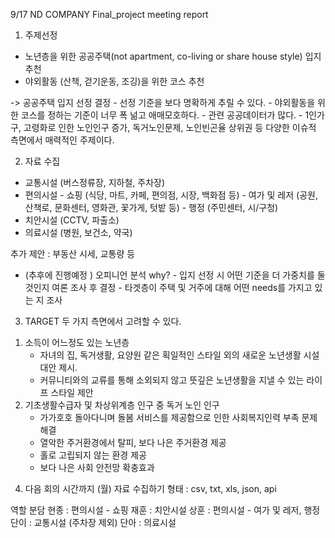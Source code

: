9/17 ND COMPANY Final_project meeting report
1) 주제선정
- 노년층을 위한 공공주택(not apartment, co-living or share house style) 입지 추천
- 야외활동 (산책, 걷기운동, 조깅)을 위한 코스 추천

-> 공공주택 입지 선정 결정
    - 선정 기준을 보다 명확하게 추릴 수 있다.
    - 야외활동을 위한 코스를 정하는 기준이 너무 폭 넒고 애매모호하다.
    - 관련 공공데이터가 많다.
    - 1인가구, 고령화로 인한 노인인구 증가, 독거노인문제, 노인빈곤율 상위권 등 다양한 이슈적 측면에서 매력적인 주제이다.
    
2) 자료 수집
- 교통시설 (버스정류장, 지하철, 주차장)
- 편의시설 - 쇼핑 (식당, 마트, 카페, 편의점, 시장, 백화점 등)
           - 여가 및 레저 (공원, 산책로, 문화센터, 영화관, 꽃가게, 텃밭 등)
           - 행정 (주민센터, 시/구청)
- 치안시설 (CCTV, 파출소)
- 의료시설 (병원, 보건소, 약국)

추가 제안 : 부동산 시세, 교통량 등

- (추후에 진행예정 ) 오피니언 분석
    why? - 입지 선정 시 어떤 기준을 더 가중치를 둘 것인지 여론 조사 후 결정
         - 타겟층이 주택 및 거주에 대해 어떤 needs를 가지고 있는 지 조사

3) TARGET
두 가지 측면에서 고려할 수 있다.
1. 소득이 어느정도 있는 노년층 
   - 자녀의 집, 독거생활, 요양원 같은 획일적인 스타일 외의 새로운 노년생활 시설 대안 제시.
   - 커뮤니티와의 교류를 통해 소외되지 않고 뜻깊은 노년생활을 지낼 수 있는 라이프 스타일 제안
2. 기초생활수급자 및 차상위계층 인구 중 독거 노인 인구
   - 가가호호 돌아다니며 돌봄 서비스를 제공함으로 인한 사회복지인력 부족 문제 해결
   - 열악한 주거환경에서 탈피, 보다 나은 주거환경 제공
   - 홀로 고립되지 않는 환경 제공
   - 보다 나은 사회 안전망 확충효과
   
4) 다음 회의 시간까지 (월)
자료 수집하기
형태 : csv, txt, xls, json, api

역할 분담
현종 : 편의시설 - 쇼핑
재훈 : 치안시설
상훈 : 편의시설 - 여가 및 레저, 행정
단이 : 교통시설 (주차장 제외)
단아 : 의료시설

